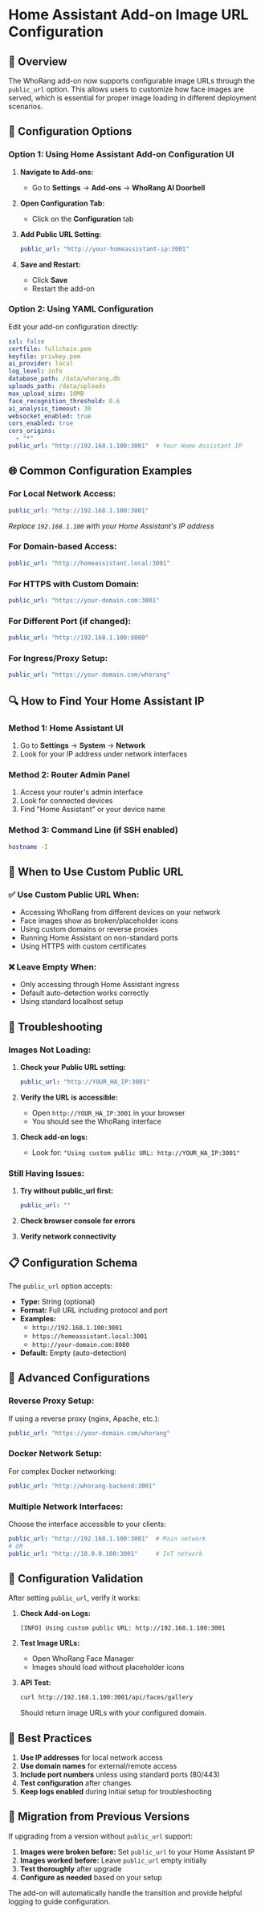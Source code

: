 # Home Assistant Add-on Image URL Configuration

## 🎯 Overview

The WhoRang add-on now supports configurable image URLs through the `public_url` option. This allows users to customize how face images are served, which is essential for proper image loading in different deployment scenarios.

## 🔧 Configuration Options

### **Option 1: Using Home Assistant Add-on Configuration UI**

1. **Navigate to Add-ons:**
   - Go to **Settings** → **Add-ons** → **WhoRang AI Doorbell**

2. **Open Configuration Tab:**
   - Click on the **Configuration** tab

3. **Add Public URL Setting:**
   ```yaml
   public_url: "http://your-homeassistant-ip:3001"
   ```

4. **Save and Restart:**
   - Click **Save**
   - Restart the add-on

### **Option 2: Using YAML Configuration**

Edit your add-on configuration directly:

```yaml
ssl: false
certfile: fullchain.pem
keyfile: privkey.pem
ai_provider: local
log_level: info
database_path: /data/whorang.db
uploads_path: /data/uploads
max_upload_size: 10MB
face_recognition_threshold: 0.6
ai_analysis_timeout: 30
websocket_enabled: true
cors_enabled: true
cors_origins:
  - "*"
public_url: "http://192.168.1.100:3001"  # Your Home Assistant IP
```

## 🌐 Common Configuration Examples

### **For Local Network Access:**
```yaml
public_url: "http://192.168.1.100:3001"
```
*Replace `192.168.1.100` with your Home Assistant's IP address*

### **For Domain-based Access:**
```yaml
public_url: "http://homeassistant.local:3001"
```

### **For HTTPS with Custom Domain:**
```yaml
public_url: "https://your-domain.com:3001"
```

### **For Different Port (if changed):**
```yaml
public_url: "http://192.168.1.100:8080"
```

### **For Ingress/Proxy Setup:**
```yaml
public_url: "https://your-domain.com/whorang"
```

## 🔍 How to Find Your Home Assistant IP

### **Method 1: Home Assistant UI**
1. Go to **Settings** → **System** → **Network**
2. Look for your IP address under network interfaces

### **Method 2: Router Admin Panel**
1. Access your router's admin interface
2. Look for connected devices
3. Find "Home Assistant" or your device name

### **Method 3: Command Line (if SSH enabled)**
```bash
hostname -I
```

## 🎯 When to Use Custom Public URL

### **✅ Use Custom Public URL When:**
- Accessing WhoRang from different devices on your network
- Face images show as broken/placeholder icons
- Using custom domains or reverse proxies
- Running Home Assistant on non-standard ports
- Using HTTPS with custom certificates

### **❌ Leave Empty When:**
- Only accessing through Home Assistant ingress
- Default auto-detection works correctly
- Using standard localhost setup

## 🔧 Troubleshooting

### **Images Not Loading:**
1. **Check your Public URL setting:**
   ```yaml
   public_url: "http://YOUR_HA_IP:3001"
   ```

2. **Verify the URL is accessible:**
   - Open `http://YOUR_HA_IP:3001` in your browser
   - You should see the WhoRang interface

3. **Check add-on logs:**
   - Look for: `"Using custom public URL: http://YOUR_HA_IP:3001"`

### **Still Having Issues:**
1. **Try without public_url first:**
   ```yaml
   public_url: ""
   ```
   
2. **Check browser console for errors**

3. **Verify network connectivity**

## 📋 Configuration Schema

The `public_url` option accepts:
- **Type:** String (optional)
- **Format:** Full URL including protocol and port
- **Examples:**
  - `http://192.168.1.100:3001`
  - `https://homeassistant.local:3001`
  - `http://your-domain.com:8080`
- **Default:** Empty (auto-detection)

## 🚀 Advanced Configurations

### **Reverse Proxy Setup:**
If using a reverse proxy (nginx, Apache, etc.):
```yaml
public_url: "https://your-domain.com/whorang"
```

### **Docker Network Setup:**
For complex Docker networking:
```yaml
public_url: "http://whorang-backend:3001"
```

### **Multiple Network Interfaces:**
Choose the interface accessible to your clients:
```yaml
public_url: "http://192.168.1.100:3001"  # Main network
# OR
public_url: "http://10.0.0.100:3001"     # IoT network
```

## 📝 Configuration Validation

After setting `public_url`, verify it works:

1. **Check Add-on Logs:**
   ```
   [INFO] Using custom public URL: http://192.168.1.100:3001
   ```

2. **Test Image URLs:**
   - Open WhoRang Face Manager
   - Images should load without placeholder icons

3. **API Test:**
   ```bash
   curl http://192.168.1.100:3001/api/faces/gallery
   ```
   Should return image URLs with your configured domain.

## 🎯 Best Practices

1. **Use IP addresses** for local network access
2. **Use domain names** for external/remote access
3. **Include port numbers** unless using standard ports (80/443)
4. **Test configuration** after changes
5. **Keep logs enabled** during initial setup for troubleshooting

## 🔄 Migration from Previous Versions

If upgrading from a version without `public_url` support:

1. **Images were broken before:** Set `public_url` to your Home Assistant IP
2. **Images worked before:** Leave `public_url` empty initially
3. **Test thoroughly** after upgrade
4. **Configure as needed** based on your setup

The add-on will automatically handle the transition and provide helpful logging to guide configuration.
